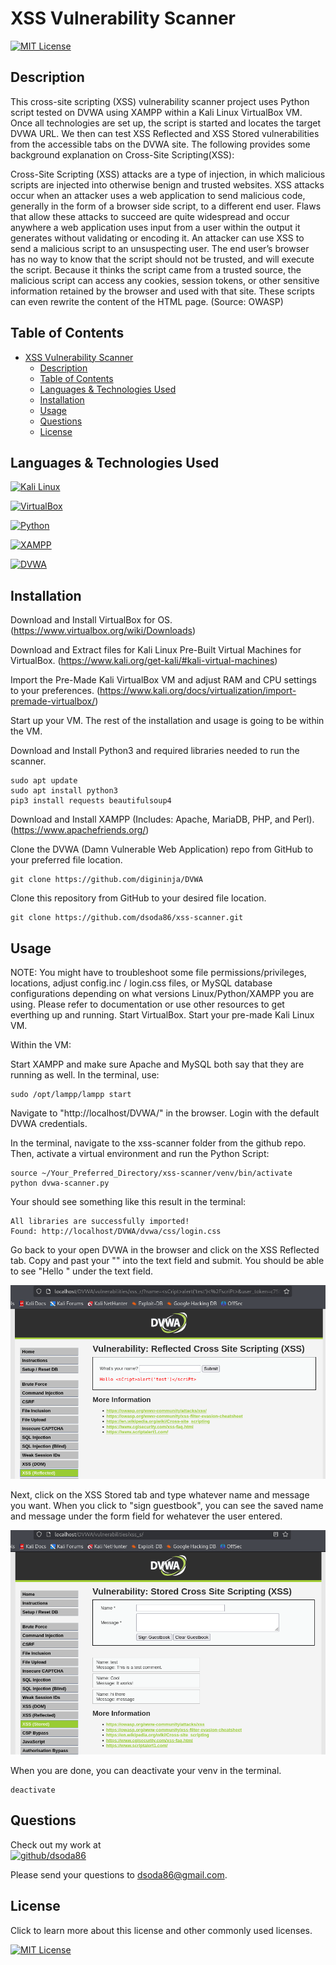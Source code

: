 # XSS Vulnerability Scanner
[![MIT License](https://a11ybadges.com/badge?text=MIT_License&badgeColor=FCD12A)](https://choosealicense.com/licenses/mit/)
## Description
This cross-site scripting (XSS) vulnerability scanner project uses Python script tested on DVWA using XAMPP within a Kali Linux VirtualBox VM. Once all technologies are set up, the script is started and locates the target DVWA URL. We then can test XSS Reflected and XSS Stored vulnerabilities from the accessible tabs on the DVWA site. The following provides some background explanation on Cross-Site Scripting(XSS):

Cross-Site Scripting (XSS) attacks are a type of injection, in which malicious scripts are injected into otherwise benign and trusted websites. XSS attacks occur when an attacker uses a web application to send malicious code, generally in the form of a browser side script, to a different end user. Flaws that allow these attacks to succeed are quite widespread and occur anywhere a web application uses input from a user within the output it generates without validating or encoding it. An attacker can use XSS to send a malicious script to an unsuspecting user. The end user’s browser has no way to know that the script should not be trusted, and will execute the script. Because it thinks the script came from a trusted source, the malicious script can access any cookies, session tokens, or other sensitive information retained by the browser and used with that site. These scripts can even rewrite the content of the HTML page. (Source: OWASP)

## Table of Contents
- [XSS Vulnerability Scanner](#xss-vulnerability-scanner)
  - [Description](#description)
  - [Table of Contents](#table-of-contents)
  - [Languages \& Technologies Used](#languages--technologies-used)
  - [Installation](#installation)
  - [Usage](#usage)
  - [Questions](#questions)
  - [License](#license)


## Languages & Technologies Used

[![Kali Linux](https://a11ybadges.com/badge?logo=kalilinux)](https://www.kali.org/)

[![VirtualBox](https://a11ybadges.com/badge?logo=virtualbox)](https://www.virtualbox.org/wiki/Documentation)

[![Python](https://a11ybadges.com/badge?logo=python)](https://www.python.org/)

[![XAMPP](https://a11ybadges.com/badge?logo=xampp)](https://www.apachefriends.org/)

[![DVWA](https://a11ybadges.com/badge?text=DVWA&badgeColor=green)](https://www.apachefriends.org/)


## Installation
Download and Install VirtualBox for OS. (https://www.virtualbox.org/wiki/Downloads)

Download and Extract files for Kali Linux Pre-Built Virtual Machines for VirtualBox. (https://www.kali.org/get-kali/#kali-virtual-machines)

Import the Pre-Made Kali VirtualBox VM and adjust RAM and CPU settings to your preferences. (https://www.kali.org/docs/virtualization/import-premade-virtualbox/)

Start up your VM. The rest of the installation and usage is going to be within the VM. 

Download and Install Python3 and required libraries needed to run the scanner.
```
sudo apt update
sudo apt install python3
pip3 install requests beautifulsoup4

```

Download and Install XAMPP (Includes: Apache, MariaDB, PHP, and Perl). (https://www.apachefriends.org/)

Clone the DVWA (Damn Vulnerable Web Application) repo from GitHub to your preferred file location. 
```
git clone https://github.com/digininja/DVWA 
```
Clone this repository from GitHub to your desired file location.
```
git clone https://github.com/dsoda86/xss-scanner.git
```
  
## Usage
NOTE: You might have to troubleshoot some file permissions/privileges, locations, adjust config.inc / login.css files, or MySQL database configurations depending on what versions Linux/Python/XAMPP you are using. Please refer to documentation or use other resources to get everthing up and running.
Start VirtualBox.
Start your pre-made Kali Linux VM.

Within the VM:

Start XAMPP and make sure Apache and MySQL both say that they are running as well. In the terminal, use:
```
sudo /opt/lampp/lampp start
```

Navigate to "http://localhost/DVWA/" in the browser. Login with the default DVWA credentials.

In the terminal, navigate to the xss-scanner folder from the github repo. Then, activate a virtual environment and run the Python Script:
```
source ~/Your_Preferred_Directory/xss-scanner/venv/bin/activate
python dvwa-scanner.py
```
Your should see something like this result in the terminal:
```
All libraries are successfully imported!
Found: http://localhost/DVWA/dvwa/css/login.css
```

Go back to your open DVWA in the browser and click on the XSS Reflected tab. Copy and past your "<sCript>alert('test')</scriPt>" into the text field and submit. You should be able to see "Hello <sCript>alert('test')</scriPt>" under the text field. 

![XSS-Reflected](images/XSS-Reflected.png)

Next, click on the XSS Stored tab and type whatever name and message you want. When you click to "sign guestbook", you can see the saved name and message under the form field for wehatever the user entered. 

![XSS-Stored](images/XSS-Stored.png)

When you are done, you can deactivate your venv in the terminal.
```
deactivate
```

## Questions
Check out my work at  
[![github/dsoda86](https://a11ybadges.com/badge?logo=github&logoColor=skyblue)](https://github.com/dsoda86)


Please send your questions to  [dsoda86@gmail.com](mailto:dsoda86@gmail.com?subject=[GitHub]%20Dev%20Connect).
## License
Click to learn more about this license and other commonly used licenses.

[![MIT License](https://a11ybadges.com/badge?text=MIT_License&badgeColor=FCD12A)](https://choosealicense.com/licenses/)


